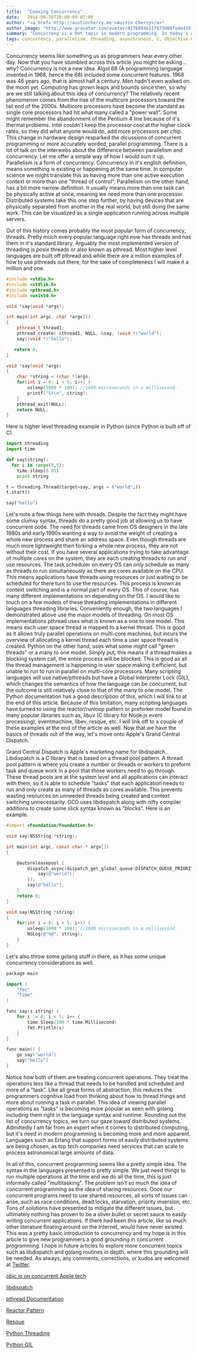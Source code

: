 ```yaml
---
title:  "Coaxing Concurrency"
date:   2014-04-28T10:00:00-07:00
author: "<a href='http://austincherry.me'>Austin Cherry</a>"
author_image: "http://www.gravatar.com/avatar/4278893e11f873d60fede435f1ae08aa.png?r=x&amp;s=320"
summary: "Concurreny is a hot topic in modern programming. In today's article we will cover some historical and possibly philosophical ideas behind concurrency. We will end our discussion with seeing how some of my favorite languages deal with the idea of concurrency."
tags: concurrency, parallelism, threading, asynchronous, C, Objective-C, Python, Go, Golang
---
```


Concurrency seems like something us as programmers hear every other day. Now that you have stumbled across this article you might be asking... why? Concurrency is not a new idea. Algol 68 (A programming language invented in 1968, hence the 68) included some concurrent features. 1968 was 46 years ago, that is almost half a century. Men hadn't even walked on the moon yet. Computing has grown leaps and bounds since then, so why are we still talking about this idea of concurrency? The relatively recent phenomenon comes from the rise of the multicore processors toward the tail end of the 2000s. Multicore processors have become the standard as single core processors had hit what many called a "power wall". Some might remember the abandonment of the Pentium 4 line because of it's thermal problems. Intel couldn't keep the processor cool at the higher clock rates, so they did what anyone would do, add more processors per chip. This change in hardware design resparked the dicussions of concurrent programming or more accurately worded, parallel programming. There is a lot of talk on the interwebs about the difference between parallelism and concurrency. Let me offer a simple way of how I would sum it up. Parallelism is a form of concurrency. Concurrency in it's english definition, means something is existing or happening at the same time. In computer science we might translate this as having more than one active execution context or more than one "thread of control". Parallelism on the other hand, has a bit more narrow definition. It usually means more than one task can be physically active at once, meaning we need more than one processor. Distributed systems take this one step further, by having devices that are physically separated from another in the real world, but still doing the same work. This can be visualized as a single application running across multiple servers.

Out of this history comes probably the most popular form of concurrency, threads. Pretty much every popular language right now has threads and has them in it's standard library. Arguably the most implemented version of threading is posix threads or also known as pthread. Most higher level languages are built off pthread and while there are a million examples of how to use pthreads out there, for the sake of completeness I will make it a million and one.

```cpp
#include <stdio.h>
#include <stdlib.h>
#include <pthread.h>
#include <unistd.h>

void *say(void *args);

int main(int argc, char *argv[])
{
    pthread_t thread1;
    pthread_create( &thread1, NULL, &say, (void *)"world");
    say((void *)"hello");

   return 0;
}

void *say(void *args)
{
    char *string = (char *)args;
    for(int i = 0; i < 5; i++) {
        usleep(1000 * 100); //1000 microseconds in a millisecond.
        printf("%s\n", string);
    }
    pthread_exit(NULL);
    return NULL;
}
```

Here is higher level threading example in Python (since Python is built off of C).

```python
import threading
import time

def say(string):
  for i in range(0,5):
    time.sleep(0.05)
    print string

t = threading.Thread(target=say, args = ("world",))
t.start()

say("hello")
```

 Let's note a few things here with threads. Despite the fact they might have some clumsy syntax, threads do a pretty good job at allowing us to have concurrent code. The need for threads came from OS designers in the late 1980s and early 1990s wanting a way to avoid the weight of creating a whole new process and share an address space. Even though threads are much more lightweight then forking a whole new process, they are not without their cost. If you have several applications trying to take advantage of multiple cores on the system, they are each creating threads to run and use resources. The task scheduler on every OS can only schedule as many as threads to run simultaneously as there are cores available on the CPU. This means applications have threads using resources or just waiting to be scheduled for there turn to use the resources. This process is known as context switching and is a normal part of every OS. This of course, has many different implementations on depending on the OS. I would like to touch on a few models of these threading implementations in different languages threading libraries. Conveniently enough, the two languages I demonstrated above use the major models of threading. On most OS implementations pthread uses what is known as a one to one model. This means each user space thread is mapped to a kernel thread. This is good as it allows truly parallel operations on multi-core machines, but incurs the overview of allocating a kernel thread each time a user space thread is created. Python on the other hand, uses what some might call "green threads" or a many to one model. Simply put, this means if a thread makes a blocking system call, the entire process will be blocked. This is good as all the thread management is happening in user space making it efficient, but unable to run to run in parallel on multi-core processors. Many scripting languages will use native/pthreads but have a Global Interpreter Lock (GIL), which changes the semantics of how the language can be concurrent, but the outcome is still relatively close to that of the many to one model. The Python documentation has a good description of this, which I will link to at the end of this article. Because of this limitation, many scripting languages have turned to using the reactor/runloop pattern or preforker model found in many popular libraries such as, libuv (C library for Node.js event processing), eventmachine, libev, resque, etc. I will link off to a couple of these examples at the end of the article as well. Now that we have the basics of threads out of the way, let's move onto Apple's Grand Central Dispatch.

Grand Central Dispatch is Apple's marketing name for libdispatch. Libdispatch is a C library that is based on a thread pool pattern. A thread pool pattern is where you create a number or threads or workers to preform task and queue work in a pool that those workers need to go through. These thread pools are at the system level and all applications can interact with them, so it is able to schedule "tasks" that each application needs to run and only create as many of threads as cores available. This prevents wasting resources on unneeded threads being created and context switching unnecessarily. GCD uses libdispatch along with nifty compiler additions to create some slick syntax known as "blocks". Here is an example.

```objective-c
#import <Foundation/Foundation.h>

void say(NSString *string);

int main(int argc, const char * argv[])
{

    @autoreleasepool {
        dispatch_async(dispatch_get_global_queue(DISPATCH_QUEUE_PRIORITY_DEFAULT, 0ul), ^{
            say(@"world");
        });
        say(@"hello");
    }
    return 0;
}

void say(NSString *string)
{
    for(int i = 0; i < 5; i++) {
        usleep(1000 * 100); //1000 microseconds in a millisecond.
        NSLog(@"%@", string);
    }
}
```

Let's also throw some golang stuff in there, as it has some unique concurrency considerations as well.

```cpp
package main

import (
    "fmt"
    "time"
)

func say(s string) {
    for i := 0; i < 5; i++ {
        time.Sleep(100 * time.Millisecond)
        fmt.Println(s)
    }
}

func main() {
    go say("world")
    say("hello")
}
```

Notice how both of them are treating concurrent operations. They treat the operations less like a thread that needs to be handled and scheduled and more of a "task". Like all great forms of abstraction, this reduces the programmers cognitive load from thinking about how to thread things and more about running a task in parallel. This idea of viewing parallel operations as "tasks" is becoming more popular as seen with golang including them right in the language syntax and runtime. Rounding out the list of concurrency topics, we turn our gaze toward distributed systems. Admittedly I am far from an expert when it comes to distributed computing, but it's need in modern programming is becoming more and more apparent. Languages such as Erlang that support forms of easily distributed systems are being chosen, as top tech companies need services that can scale to process astronomical large amounts of data.

In all of this, concurrent programming seems like a pretty simple idea. The syntax in the languages presented is pretty simple. We just need things to run multiple operations at the time and we do all the time, this is just informally called "multitasking". The problem isn't so much the idea of concurrent programming as the idea of sharing resources. Once our concurrent programs need to use shared resources, all sorts of issues can arise, such as race conditions, dead locks, starvation, priority inversion, etc. Tons of solutions have presented to mitigate the different issues, but ultimately nothing has proven to be a sliver bullet or secret sauce to easily writing concurrent applications. If there had been this article, like so much other literature floating around on the Internet, would have never existed. This was a pretty basic introduction to concurrency and my hope is in this article to give new programmers a good grounding in concurrent programming. I hope in future articles to explore more concurrent topics such as libdispatch and golang routines in depth, where this grounding will be needed. As always, any comments, corrections, or kudos are welcomed at [Twitter](https://twitter.com/acmacalister).

[objc.io on concurrent Apple tech](http://www.objc.io/issue-2/concurrency-apis-and-pitfalls.html)

[libdispatch](http://libdispatch.macosforge.org/)

[pthread Documentation](http://pubs.opengroup.org/onlinepubs/7908799/xsh/pthread.h.html)

[Reactor Pattern](http://en.wikipedia.org/wiki/Reactor_pattern)

[Resque](https://github.com/resque/resque)

[Python Threading](https://docs.python.org/2/library/threading.html)

[Python GIL](https://docs.python.org/2/glossary.html#term-global-interpreter-lock)